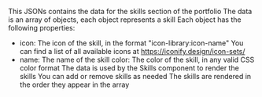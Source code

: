 This JSONs contains the data for the skills section of the portfolio
The data is an array of objects, each object represents a skill
Each object has the following properties:
- icon: The icon of the skill, in the format "icon-library:icon-name"
You can find a list of all available icons at https://iconify.design/icon-sets/
- name: The name of the skill
color: The color of the skill, in any valid CSS color format
The data is used by the Skills component to render the skills
You can add or remove skills as needed
The skills are rendered in the order they appear in the array